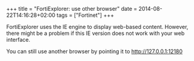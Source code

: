 +++
title = "FortiExplorer: use other browser"
date = 2014-08-22T14:16:28+02:00
tags = ["Fortinet"]
+++

FortiExplorer uses the IE engine to display web-based content. However, there might be a problem if this IE version does not work with your web interface.

You can still use another browser by pointing it to http://127.0.0.1:12180